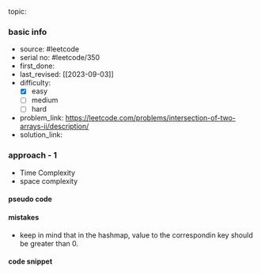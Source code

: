 topic:

### basic info
- source: #leetcode
- serial no: #leetcode/350
- first_done:
- last_revised: [[2023-09-03]]
- difficulty:
	- [x] easy
	- [ ] medium
	- [ ] hard
- problem_link: https://leetcode.com/problems/intersection-of-two-arrays-ii/description/
- solution_link:

### approach - 1
- Time Complexity
- space complexity

#### pseudo code

#### mistakes
- keep in mind that in the hashmap, value to the correspondin key should be greater than 0.
#### code snippet
```python

```